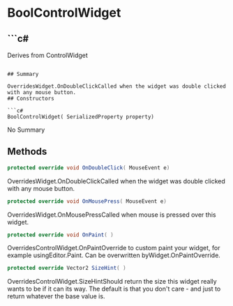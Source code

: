 # BoolControlWidget

## ```c#
Derives from ControlWidget
```

## Summary

OverridesWidget.OnDoubleClickCalled when the widget was double clicked with any mouse button.
## Constructors

```c#
BoolControlWidget( SerializedProperty property) 
```
No Summary
## Methods

```c#
protected override void OnDoubleClick( MouseEvent e) 
```
OverridesWidget.OnDoubleClickCalled when the widget was double clicked with any mouse button.
```c#
protected override void OnMousePress( MouseEvent e) 
```
OverridesWidget.OnMousePressCalled when mouse is pressed over this widget.
```c#
protected override void OnPaint( ) 
```
OverridesControlWidget.OnPaintOverride to custom paint your widget, for example usingEditor.Paint. Can be overwritten byWidget.OnPaintOverride.
```c#
protected override Vector2 SizeHint( ) 
```
OverridesControlWidget.SizeHintShould return the size this widget really wants to be if it can its way. The default
is that you don't care - and just to return whatever the base value is.
